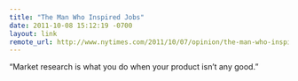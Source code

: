 ```yaml
--- 
title: "The Man Who Inspired Jobs"
date: 2011-10-08 15:12:19 -0700
layout: link
remote_url: http://www.nytimes.com/2011/10/07/opinion/the-man-who-inspired-jobs.html
---
```

“Market research is what you do when your product isn’t any good.”
